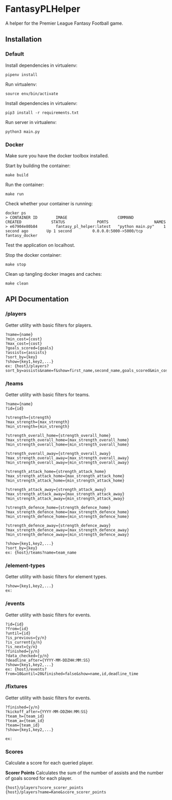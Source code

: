 # FantasyPLHelper
A helper for the Premier League Fantasy Football game. 


## Installation

### Default
Install dependencies in virtualenv:
```
pipenv install
```

Run virtualenv: 
```
source env/bin/activate
```
Install dependencies in virtualenv: 
```
pip3 install -r requirements.txt
```
Run server in virtualenv: 
```
python3 main.py
```

### Docker

Make sure you have the docker toolbox installed.

Start by building the container:
```
make build
```
Run the container:
```
make run
```
Check whether your container is running:
```
docker ps
> CONTAINER ID        IMAGE                      COMMAND             CREATED             STATUS              PORTS                    NAMES
> e67904e80b84        fantasy_pl_helper:latest   "python main.py"    1 second ago        Up 1 second         0.0.0.0:5000->5000/tcp   fantasy_docker
```
Test the application on localhost.

Stop the docker container:
```
make stop
```

Clean up tangling docker images and caches:
```
make clean
```


## API Documentation

### /players
Getter utility with basic filters for players.
```
?name={name}
?min_cost={cost}
?max_cost={cost}
?goals_scored={goals}
?assists={assists}
?sort_by={key}
?show={key1,key2,...}
ex: {host}/players?sort_by=assists&name=f&show=first_name,second_name,goals_scored&min_cost=80
```

### /teams
Getter utility with basic filters for teams.
```
?name={name}
?id={id}

?strength={strength}
?max_strength={max_strength}
?min_strength={min_strength}

?strength_overall_home={strength_overall_home}
?max_strength_overall_home={max_strength_overall_home}
?min_strength_overall_home={min_strength_overall_home}

?strength_overall_away={strength_overall_away}
?max_strength_overall_away={max_strength_overall_away}
?min_strength_overall_away={min_strength_overall_away}

?strength_attack_home={strength_attack_home}
?max_strength_attack_home={max_strength_attack_home}
?min_strength_attack_home={min_strength_attack_home}

?strength_attack_away={strength_attack_away}
?max_strength_attack_away={max_strength_attack_away}
?min_strength_attack_away={min_strength_attack_away}

?strength_defence_home={strength_defence_home}
?max_strength_defence_home={max_strength_defence_home}
?min_strength_defence_home={min_strength_defence_home}

?strength_defence_away={strength_defence_away}
?max_strength_defence_away={max_strength_defence_away}
?min_strength_defence_away={min_strength_defence_away}

?show={key1,key2,...}
?sort_by={key}
ex: {host}/teams?name=team_name
```

### /element-types
Getter utility with basic filters for element types.
```
?show={key1,key2,...}
ex:
```

### /events
Getter utility with basic filters for events.
```
?id={id}
?from={id}
?until={id}
?is_previous={y/n}
?is_current{y/n}
?is_next={y/n}
?finished={y/n}
?data_checked={y/n}
?deadline_after={YYYY-MM-DDZHH:MM:SS}
?show={key1,key2,...}
ex: {host}/events?from=10&until=20&finished=false&show=name,id,deadline_time
```

### /fixtures
Getter utility with basic filters for events.
```
?finished={y/n}
?kickoff_after={YYYY-MM-DDZHH:MM:SS}
?team_h={team_id}
?team_a={team_id}
?team={team_id}
?show={key1,key2,...}

ex: 
```

### Scores
Calculate a score for each queried player.

**Scorer Points**
Calculates the sum of the number of assists and the number of goals scored for each player.
```
{host}/players?score_scorer_points
{host}/players?name=Kane&score_scorer_points
```